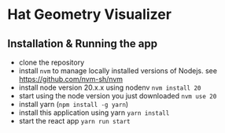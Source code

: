 # Hat Geometry Visualizer

## Installation & Running the app

- clone the repository
- install `nvm` to manage locally installed versions of Nodejs. see https://github.com/nvm-sh/nvm
- install node version 20.x.x using nodenv `nvm install 20`
- start using the node version you just downloaded `nvm use 20`
- install yarn (`npm install -g yarn`)
- install this application using yarn `yarn install`
- start the react app `yarn run start`
